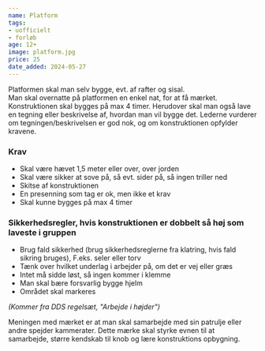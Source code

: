 ```yaml
---
name: Platform
tags:
- uofficielt
- forløb
age: 12+
image: platform.jpg
price: 25
date_added: 2024-05-27
---
```

Platformen skal man selv bygge, evt. af rafter og sisal.  
Man skal overnatte på platformen en enkel nat, for at få mærket.  
Konstruktionen skal bygges på max 4 timer. Herudover skal man også lave en tegning eller beskrivelse af, hvordan man vil bygge det. Lederne 
vurderer om tegningen/beskrivelsen er god nok, og om konstruktionen opfylder kravene.

### Krav

- Skal være hævet 1,5 meter eller over, over jorden
- Skal være sikker at sove på, så evt. sider på, så ingen triller ned
- Skitse af konstruktionen
- En presenning som tag er ok, men ikke et krav
- Skal kunne bygges på max 4 timer

### Sikkerhedsregler, hvis konstruktionen er dobbelt så høj som laveste i gruppen

- Brug fald sikkerhed (brug sikkerhedsreglerne fra klatring, hvis fald sikring bruges), F.eks. seler eller torv
- Tænk over hvilket underlag i arbejder på, om det er vej eller græs
- Intet må sidde løst, så ingen kommer i klemme
- Man skal bære forsvarlig bygge hjelm
- Området skal markeres

*(Kommer fra DDS regelsæt, "Arbejde i højder")*

Meningen med mærket er at man skal samarbejde med sin patrulje eller andre spejder kammerater. Dette mærke skal styrke evnen til at samarbejde, større kendskab til knob og lære konstruktions opbygning.